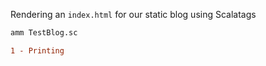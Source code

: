 Rendering an `index.html` for our static blog using Scalatags

```bash
amm TestBlog.sc
```

```diff
1 - Printing
```

